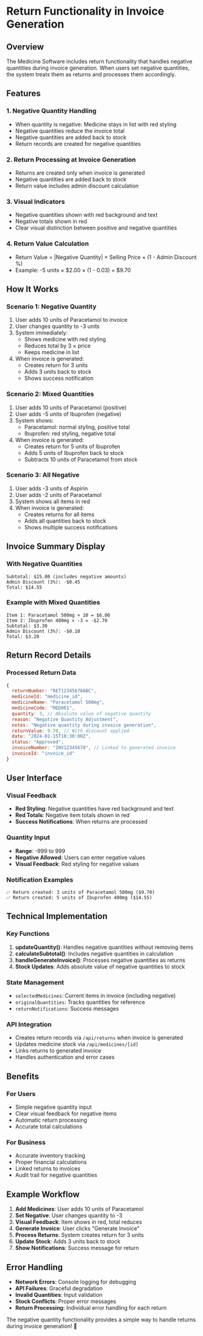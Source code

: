 # Return Functionality in Invoice Generation

## Overview
The Medicine Software includes return functionality that handles negative quantities during invoice generation. When users set negative quantities, the system treats them as returns and processes them accordingly.

## Features

### 1. **Negative Quantity Handling**
- When quantity is negative: Medicine stays in list with red styling
- Negative quantities reduce the invoice total
- Negative quantities are added back to stock
- Return records are created for negative quantities

### 2. **Return Processing at Invoice Generation**
- Returns are created only when invoice is generated
- Negative quantities are added back to stock
- Return value includes admin discount calculation

### 3. **Visual Indicators**
- Negative quantities shown with red background and text
- Negative totals shown in red
- Clear visual distinction between positive and negative quantities

### 4. **Return Value Calculation**
- Return Value = |Negative Quantity| × Selling Price × (1 - Admin Discount %)
- Example: -5 units × $2.00 × (1 - 0.03) = $9.70

## How It Works

### **Scenario 1: Negative Quantity**
1. User adds 10 units of Paracetamol to invoice
2. User changes quantity to -3 units
3. System immediately:
   - Shows medicine with red styling
   - Reduces total by 3 × price
   - Keeps medicine in list
4. When invoice is generated:
   - Creates return for 3 units
   - Adds 3 units back to stock
   - Shows success notification

### **Scenario 2: Mixed Quantities**
1. User adds 10 units of Paracetamol (positive)
2. User adds -5 units of Ibuprofen (negative)
3. System shows:
   - Paracetamol: normal styling, positive total
   - Ibuprofen: red styling, negative total
4. When invoice is generated:
   - Creates return for 5 units of Ibuprofen
   - Adds 5 units of Ibuprofen back to stock
   - Subtracts 10 units of Paracetamol from stock

### **Scenario 3: All Negative**
1. User adds -3 units of Aspirin
2. User adds -2 units of Paracetamol
3. System shows all items in red
4. When invoice is generated:
   - Creates returns for all items
   - Adds all quantities back to stock
   - Shows multiple success notifications

## Invoice Summary Display

### **With Negative Quantities**
```
Subtotal: $15.00 (includes negative amounts)
Admin Discount (3%): -$0.45
Total: $14.55
```

### **Example with Mixed Quantities**
```
Item 1: Paracetamol 500mg × 10 = $6.00
Item 2: Ibuprofen 400mg × -3 = -$2.70
Subtotal: $3.30
Admin Discount (3%): -$0.10
Total: $3.20
```

## Return Record Details

### **Processed Return Data**
```javascript
{
  returnNumber: "RET12345678ABC",
  medicineId: "medicine_id",
  medicineName: "Paracetamol 500mg",
  medicineCode: "MED001",
  quantity: 3, // Absolute value of negative quantity
  reason: "Negative Quantity Adjustment",
  notes: "Negative quantity during invoice generation",
  returnValue: 9.70, // With discount applied
  date: "2024-01-15T10:30:00Z",
  status: "Approved",
  invoiceNumber: "INV12345678", // Linked to generated invoice
  invoiceId: "invoice_id"
}
```

## User Interface

### **Visual Feedback**
- **Red Styling**: Negative quantities have red background and text
- **Red Totals**: Negative item totals shown in red
- **Success Notifications**: When returns are processed

### **Quantity Input**
- **Range**: -999 to 999
- **Negative Allowed**: Users can enter negative values
- **Visual Feedback**: Red styling for negative values

### **Notification Examples**
```
✅ Return created: 3 units of Paracetamol 500mg ($9.70)
✅ Return created: 5 units of Ibuprofen 400mg ($14.55)
```

## Technical Implementation

### **Key Functions**
1. **updateQuantity()**: Handles negative quantities without removing items
2. **calculateSubtotal()**: Includes negative quantities in calculation
3. **handleGenerateInvoice()**: Processes negative quantities as returns
4. **Stock Updates**: Adds absolute value of negative quantities to stock

### **State Management**
- `selectedMedicines`: Current items in invoice (including negative)
- `originalQuantities`: Tracks quantities for reference
- `returnNotifications`: Success messages

### **API Integration**
- Creates return records via `/api/returns` when invoice is generated
- Updates medicine stock via `/api/medicines/[id]`
- Links returns to generated invoice
- Handles authentication and error cases

## Benefits

### **For Users**
- Simple negative quantity input
- Clear visual feedback for negative items
- Automatic return processing
- Accurate total calculations

### **For Business**
- Accurate inventory tracking
- Proper financial calculations
- Linked returns to invoices
- Audit trail for negative quantities

## Example Workflow

1. **Add Medicines**: User adds 10 units of Paracetamol
2. **Set Negative**: User changes quantity to -3
3. **Visual Feedback**: Item shows in red, total reduces
4. **Generate Invoice**: User clicks "Generate Invoice"
5. **Process Returns**: System creates return for 3 units
6. **Update Stock**: Adds 3 units back to stock
7. **Show Notifications**: Success message for return

## Error Handling

- **Network Errors**: Console logging for debugging
- **API Failures**: Graceful degradation
- **Invalid Quantities**: Input validation
- **Stock Conflicts**: Proper error messages
- **Return Processing**: Individual error handling for each return

The negative quantity functionality provides a simple way to handle returns during invoice generation! 🎉 